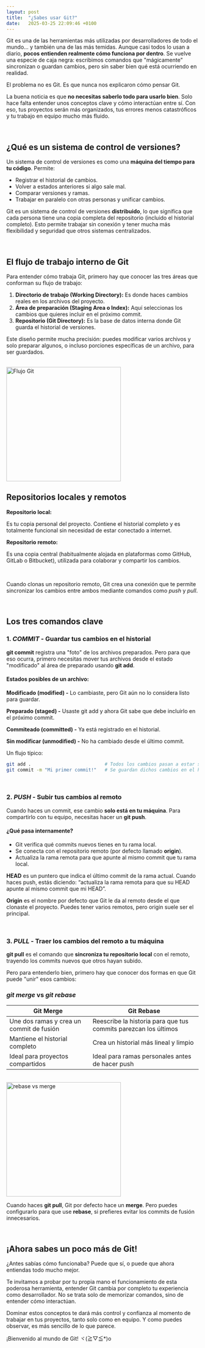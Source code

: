 ```yaml
---
layout: post
title:  "¿Sabes usar Git?"
date:   2025-03-25 22:09:46 +0100
---
```


Git es una de las herramientas más utilizadas por desarrolladores de todo el mundo… y también una de las más temidas. Aunque casi todos lo usan a diario, **pocos entienden realmente cómo funciona por dentro**. Se vuelve una especie de caja negra: escribimos comandos que "mágicamente" sincronizan o guardan cambios, pero sin saber bien qué está ocurriendo en realidad.

El problema no es Git. Es que nunca nos explicaron cómo pensar Git.

La buena noticia es que **no necesitas saberlo todo para usarlo bien**. Solo hace falta entender unos conceptos clave y cómo interactúan entre sí. Con eso, tus proyectos serán más organizados, tus errores menos catastróficos y tu trabajo en equipo mucho más fluido.

<br>

## ¿Qué es un sistema de control de versiones?

Un sistema de control de versiones es como una **máquina del tiempo para tu código**. Permite:

- Registrar el historial de cambios.
- Volver a estados anteriores si algo sale mal.
- Comparar versiones y ramas.
- Trabajar en paralelo con otras personas y unificar cambios.

Git es un sistema de control de versiones **distribuido**, lo que significa que cada persona tiene una copia completa del repositorio (incluido el historial completo). Esto permite trabajar sin conexión y tener mucha más flexibilidad y seguridad que otros sistemas centralizados.

<br>

## El flujo de trabajo interno de Git

Para entender cómo trabaja Git, primero hay que conocer las tres áreas que conforman su flujo de trabajo:

1. **Directorio de trabajo (Working Directory):** Es donde haces cambios reales en los archivos del proyecto.
2. **Área de preparación (Staging Area o Index):** Aquí seleccionas los cambios que quieres incluir en el próximo commit.
3. **Repositorio (Git Directory):** Es la base de datos interna donde Git guarda el historial de versiones.

Este diseño permite mucha precisión: puedes modificar varios archivos y solo preparar algunos, o incluso porciones específicas de un archivo, para ser guardados.

<br>

<img src="{{ site.baseurl }}/assets/git-flow.png" alt="Flujo Git" draggable="false" style="width: 300px; height: auto;">

<br>

## Repositorios locales y remotos

**Repositorio local:** 

Es tu copia personal del proyecto. Contiene el historial completo y es totalmente funcional sin necesidad de estar conectado a internet.

**Repositorio remoto:** 

Es una copia central (habitualmente alojada en plataformas como GitHub, GitLab o Bitbucket), utilizada para colaborar y compartir los cambios.

<br>

Cuando clonas un repositorio remoto, Git crea una conexión que te permite sincronizar los cambios entre ambos mediante comandos como *push* y *pull*.

<br>

## **Los tres comandos clave**

### 1. *COMMIT* - Guardar tus cambios en el historial

**git commit** registra una "foto" de los archivos preparados. Pero para que eso ocurra, primero necesitas mover tus archivos desde el estado "modificado" al área de preparado usando **git add**.

#### Estados posibles de un archivo:

**Modificado (modified) -** Lo cambiaste, pero Git aún no lo considera listo para guardar.

**Preparado (staged) -** Usaste git add y ahora Git sabe que debe incluirlo en el próximo commit.

**Commiteado (committed) -** Ya está registrado en el historial.

**Sin modificar (unmodified) -** No ha cambiado desde el último commit.

Un flujo típico:

```bash
git add .                           # Todos los cambios pasan a estar staged
git commit -m "Mi primer commit!"   # Se guardan dichos cambios en el historial
```
<br>

### 2. *PUSH* - Subir tus cambios al remoto

Cuando haces un commit, ese cambio **solo está en tu máquina**. Para compartirlo con tu equipo, necesitas hacer un **git push**.

#### ¿Qué pasa internamente?

- Git verifica qué commits nuevos tienes en tu rama local.
- Se conecta con el repositorio remoto (por defecto llamado **origin**).
- Actualiza la rama remota para que apunte al mismo commit que tu rama local.

**HEAD** es un puntero que indica el último commit de la rama actual. Cuando haces push, estás diciendo: “actualiza la rama remota para que su HEAD apunte al mismo commit que mi HEAD”.

**Origin** es el nombre por defecto que Git le da al remoto desde el que clonaste el proyecto. Puedes tener varios remotos, pero origin suele ser el principal.

<br>

### 3. *PULL* - Traer los cambios del remoto a tu máquina

**git pull** es el comando que **sincroniza tu repositorio local** con el remoto, trayendo los commits nuevos que otros hayan subido.

Pero para entenderlo bien, primero hay que conocer dos formas en que Git puede "unir" esos cambios:
<br>

### *git merge* vs *git rebase*

| Git Merge                                         | Git Rebase                                              |
|--------------------------------------------------|---------------------------------------------------------|
| Une dos ramas y crea un commit de fusión         | Reescribe la historia para que tus commits parezcan los últimos |
| Mantiene el historial completo                   | Crea un historial más lineal y limpio                   |
| Ideal para proyectos compartidos                 | Ideal para ramas personales antes de hacer push        |

<br>

<img src="{{ site.baseurl }}/assets/rebase-merge.png" alt="rebase vs merge" draggable="false" style="width: 300px; height: auto;">

<br>

Cuando haces **git pull**, Git por defecto hace un **merge**. Pero puedes configurarlo para que use **rebase**, si prefieres evitar los commits de fusión innecesarios.

<br>

## ¡Ahora sabes un poco más de Git!
¿Antes sabías cómo funcionaba? Puede que sí, o puede que ahora entiendas todo mucho mejor. 

Te invitamos a probar por tu propia mano el funcionamiento de esta poderosa herramienta, entender Git cambia por completo tu experiencia como desarrollador. No se trata solo de memorizar comandos, sino de entender cómo interactúan.

Dominar estos conceptos te dará más control y confianza al momento de trabajar en tus proyectos, tanto solo como en equipo. Y como puedes observar, es más sencillo de lo que parece. 

¡Bienvenido al mundo de Git! ヾ(≧▽≦*)o
